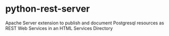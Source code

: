 python-rest-server
==================

Apache Server extension to publish and document Postgresql resources as REST Web Services in an HTML Services Directory
